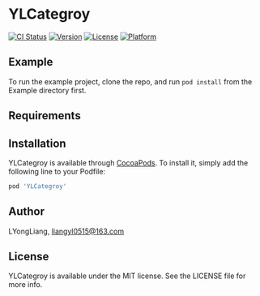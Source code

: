 # YLCategroy

[![CI Status](https://img.shields.io/travis/LYongLiang/YLCategroy.svg?style=flat)](https://travis-ci.org/LYongLiang/YLCategroy)
[![Version](https://img.shields.io/cocoapods/v/YLCategroy.svg?style=flat)](https://cocoapods.org/pods/YLCategroy)
[![License](https://img.shields.io/cocoapods/l/YLCategroy.svg?style=flat)](https://cocoapods.org/pods/YLCategroy)
[![Platform](https://img.shields.io/cocoapods/p/YLCategroy.svg?style=flat)](https://cocoapods.org/pods/YLCategroy)

## Example

To run the example project, clone the repo, and run `pod install` from the Example directory first.

## Requirements

## Installation

YLCategroy is available through [CocoaPods](https://cocoapods.org). To install
it, simply add the following line to your Podfile:

```ruby
pod 'YLCategroy'
```

## Author

LYongLiang, liangyl0515@163.com

## License

YLCategroy is available under the MIT license. See the LICENSE file for more info.
